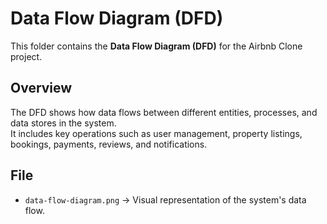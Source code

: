 # Data Flow Diagram (DFD)

This folder contains the **Data Flow Diagram (DFD)** for the Airbnb Clone project.

## Overview
The DFD shows how data flows between different entities, processes, and data stores in the system.  
It includes key operations such as user management, property listings, bookings, payments, reviews, and notifications.

## File
- `data-flow-diagram.png` → Visual representation of the system's data flow.
